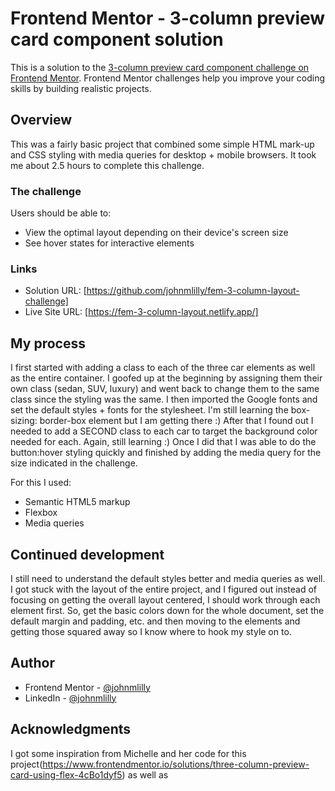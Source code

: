 # Frontend Mentor - 3-column preview card component solution

This is a solution to the [3-column preview card component challenge on Frontend Mentor](https://www.frontendmentor.io/challenges/3column-preview-card-component-pH92eAR2-). Frontend Mentor challenges help you improve your coding skills by building realistic projects. 

## Overview
This was a fairly basic project that combined some simple HTML mark-up and CSS styling with media queries for desktop + mobile browsers. It took me about 2.5 hours to complete this challenge.

### The challenge

Users should be able to:

- View the optimal layout depending on their device's screen size
- See hover states for interactive elements

### Links

- Solution URL: [https://github.com/johnmlilly/fem-3-column-layout-challenge]
- Live Site URL: [https://fem-3-column-layout.netlify.app/]

## My process
I first started with adding a class to each of the three car elements as well as the entire container. I goofed up at the beginning by assigning them their own class (sedan, SUV, luxury) and went back to change them to the same class since the styling was the same. I then imported the Google fonts and set the default styles + fonts for the stylesheet. I'm still learning the box-sizing: border-box element but I am getting there :) After that I found out I needed to add a SECOND class to each car to target the background color needed for each. Again, still learning :) Once I did that I was able to do the button:hover styling quickly and finished by adding the media query for the size indicated in the challenge.

For this I used:
- Semantic HTML5 markup
- Flexbox
- Media queries

## Continued development

I still need to understand the default styles better and media queries as well. I got stuck with the layout of the entire project, and I figured out instead of focusing on getting the overall layout centered, I should work through each element first. So, get the basic colors down for the whole document, set the default margin and padding, etc. and then moving to the elements and getting those squared away so I know where to hook my style on to. 
## Author

- Frontend Mentor - [@johnmlilly](https://www.frontendmentor.io/profile/johnmlilly)
- LinkedIn - [@johnmlilly](https://www.linkedin.com/in/johnmlilly/)

## Acknowledgments

I got some inspiration from Michelle and her code for this project(https://www.frontendmentor.io/solutions/three-column-preview-card-using-flex-4cBo1dyf5) as well as 
